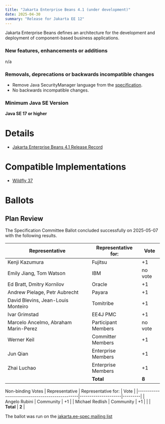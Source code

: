 ```yaml
---
title: "Jakarta Enterprise Beans 4.1 (under development)"
date: 2025-04-30
summary: "Release for Jakarta EE 12"
---
```


Jakarta Enterprise Beans defines an architecture for the development and deployment of component-based business applications.


### New features, enhancements or additions
n/a

### Removals, deprecations or backwards incompatible changes
* Remove Java SecurityManager language from the [specification](https://jakarta.ee/specifications/enterprise-beans/4.0/jakarta-enterprise-beans-spec-core-4.0#a9586).
* No backwards incompatible changes.

### Minimum Java SE Version
**Java SE 17 or higher**

# Details


* [Jakarta Enterprise Beans 4.1 Release Record](https://projects.eclipse.org/projects/ee4j.ejb/releases/4.1/plan)
<!--
The following can be uncommented and version information updated as they become available.
* [Jakarta Enterprise Beans 4.0 Release Plan](https://github.com/eclipse-ee4j/ejb-api/blob/master/4.0-PLAN.adoc)
* [Jakarta Enterprise Beans, Core Features 4.0 Specification Document](./jakarta-enterprise-beans-spec-core-4.0.pdf) (PDF)
* [Jakarta Enterprise Beans, Core Features 4.0 Specification Document](./jakarta-enterprise-beans-spec-core-4.0.html) (HTML)
* [Jakarta Enterprise Beans, Optional Features 4.0 Specification Document](./jakarta-enterprise-beans-spec-opt-4.0.pdf) (PDF)
* [Jakarta Enterprise Beans, Optional Features 4.0 Specification Document](./jakarta-enterprise-beans-spec-opt-4.0.html) (HTML)
* [Jakarta Enterprise Beans 4.0 Javadoc](./apidocs)
* [Jakarta Enterprise Beans 4.0 TCK](https://download.eclipse.org/jakartaee/platform/9/jakarta-jakartaeetck-9.0.0.zip)
([sig](https://download.eclipse.org/jakartaee/platform/9/jakarta-jakartaeetck-9.0.0.zip.sig),
[sha](https://download.eclipse.org/jakartaee/platform/9/jakarta-jakartaeetck-9.0.0.zip.sha256),
[pub](https://jakarta.ee/specifications/jakartaee-spec-committee.pub))
  * For all TCK releases, see [download directory](https://download.eclipse.org/jakartaee/platform/9)
* Maven coordinates
* [jakarta.ejb:jakarta.ejb-api:jar:4.0.0](https://repo.maven.apache.org/maven2/jakarta/ejb/jakarta.ejb-api/4.0.0/)
-->

# Compatible Implementations

* [Wildfly 37](TBD)

# Ballots

## Plan Review

The Specification Committee Ballot concluded successfully on 2025-05-07 with the following results.

| Representative                                 | Representative for: |  Vote   |
|------------------------------------------------|---------------------|---------|
| Kenji Kazumura                                 | Fujitsu             |   +1    |
| Emily Jiang, Tom Watson                        | IBM                 | no vote |
| Ed Bratt, Dmitry Kornilov                      | Oracle              |   +1    |
| Andrew Pielage, Petr Aubrecht                  | Payara              |   +1    |
| David Blevins, Jean-Louis Monteiro             | Tomitribe           |   +1    |
| Ivar Grimstad                                  | EE4J PMC            |   +1    |
| Marcelo Ancelmo, Abraham Marin-Perez           | Participant Members | no vote |
| Werner Keil                                    | Committer Members   |   +1    |
| Jun Qian                                       | Enterprise Members  |   +1    |
| Zhai Luchao                                    | Enterprise Members  |   +1    |
|                                                | **Total**           |  **8**  |

Non-binding Votes
| Representative                                 | Representative for: |  Vote   |
|------------------------------------------------|---------------------|---------|
| Angelo Rubini                                  | Community           |   +1    |
| Michael Redlish                                | Community           |   +1    |
|                                                | **Total**           |  **2**  |

The ballot was run on the [jakarta.ee-spec mailing list](https://www.eclipse.org/lists/jakarta.ee-spec/msg03975.html)
